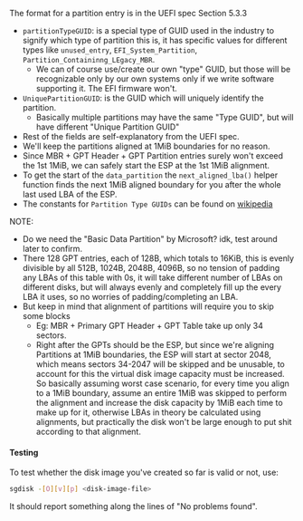 The format for a partition entry is in the UEFI spec Section 5.3.3

- `partitionTypeGUID`: is a special type of GUID used in the industry to signify which type of partition this is, it has specific values for different types like `unused_entry`, `EFI_System_Partition`, `Partition_Containinng_LEgacy_MBR`.
	- We can of course use/create our own "type" GUID, but those will be recognizable only by our own systems only if we write software supporting it. The EFI firmware won't.
- `UniquePartitionGUID`: is the GUID which will uniquely identify the partition.
	- Basically multiple partitions may have the same "Type GUID", but will have different "Unique Partition GUID"
- Rest of the fields are self-explanatory from the UEFI spec.
- We'll keep the partitions aligned at 1MiB boundaries for no reason.
- Since MBR + GPT Header + GPT Partition entries surely won't exceed the 1st 1MiB, we can safely start the ESP at the 1st 1MiB alignment.
- To get the start of the `data_partition` the `next_aligned_lba()` helper function finds the next 1MiB aligned boundary for you after the whole last used LBA of the ESP.
- The constants for  `Partition Type GUIDs` can be found on [wikipedia](https://en.wikipedia.org/wiki/GUID_Partition_Table#Partition_type_GUIDs)

NOTE:
- Do we need the "Basic Data Partition" by Microsoft? idk, test around later to confirm.
- There 128 GPT entries, each of 128B, which totals to 16KiB, this is evenly divisible by all 512B, 1024B, 2048B, 4096B, so no tension of padding any LBAs of this table with 0s, it will take different number of LBAs on different disks, but will always evenly and completely fill up the every LBA it uses, so no worries of padding/completing an LBA.
- But keep in mind that alignment of partitions will require you to skip some blocks
	- Eg: MBR + Primary GPT Header + GPT Table take up only 34 sectors.
	- Right after the GPTs should be the ESP, but since we're aligning Partitions at 1MiB boundaries, the ESP will start at sector 2048, which means sectors 34-2047 will be skipped and be unusable, to account for this the virtual disk image capacity must be increased. So basically assuming worst case scenario, for every time you align to a 1MiB boundary, assume an entire 1MiB was skipped to perform the alignment and increase the disk capacity by 1MiB each time to make up for it, otherwise LBAs in theory be calculated using alignments, but practically the disk won't be large enough to put shit according to that alignment.

#### Testing
To test whether the disk image you've created so far is valid or not, use:
```bash
sgdisk -[O][v][p] <disk-image-file>
```
It should report something along the lines of "No problems found".